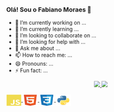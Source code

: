 ### Olá! Sou o Fabiano Moraes 👋

- 🔭 I’m currently working on ...
- 🌱 I’m currently learning ...
- 👯 I’m looking to collaborate on ...
- 🤔 I’m looking for help with ...
- 💬 Ask me about ...
- 📫 How to reach me: ...
- 😄 Pronouns: ...
- ⚡ Fun fact: ...


<div align="center">
  <a href="https://github.com/fmelomoraes">
  <img height="180em" src="https://github-readme-stats.vercel.app/api?username=fmelomoraes&show_icons=true&theme=dark&include_all_commits=true&count_private=true"/>
  <img height="180em" src="https://github-readme-stats.vercel.app/api/top-langs/?username=fmelomoraes&layout=compact&langs_count=7&theme=dark"/>
</div

<div style="display: inline_block"><br>
  <img align="center" alt="fab-Js" height="30" width="40" src="https://raw.githubusercontent.com/devicons/devicon/master/icons/javascript/javascript-plain.svg">
  <img align="center" alt="fab-HTML" height="30" width="40" src="https://raw.githubusercontent.com/devicons/devicon/master/icons/html5/html5-original.svg">
  <img align="center" alt="fab-CSS" height="30" width="40" src="https://raw.githubusercontent.com/devicons/devicon/master/icons/css3/css3-original.svg">
  <img align="center" alt="fab-Python" height="30" width="40" src="https://raw.githubusercontent.com/devicons/devicon/master/icons/python/python-original.svg">
 </div>
 
  ##
